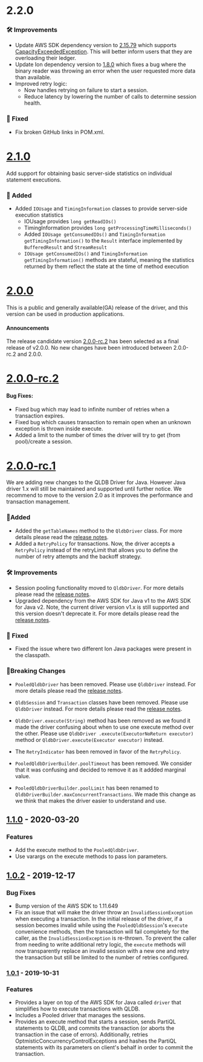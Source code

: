 # 2.2.0

### :hammer_and_wrench: Improvements
* Update AWS SDK dependency version to [2.15.79](https://github.com/aws/aws-sdk-java-v2/blob/master/CHANGELOG.md#21579-2021-02-09) which supports [CapacityExceededException](https://docs.aws.amazon.com/qldb/latest/developerguide/driver-errors.html). This will better inform users that they are overloading their ledger.
* Update Ion dependency version to [1.8.0](https://github.com/amzn/ion-java/releases/tag/v1.8.0) which fixes a bug where the binary reader was throwing an error when the user requested more data than available.
* Improved retry logic:
    * Now handles retrying on failure to start a session.
    * Reduce latency by lowering the number of calls to determine session health.
    
### :bug: Fixed
* Fix broken GitHub links in POM.xml.

# [2.1.0](https://github.com/awslabs/amazon-qldb-driver-java/releases/tag/v2.1.0)
Add support for obtaining basic server-side statistics on individual statement executions.

### :tada: Added
* Added `IOUsage` and `TimingInformation` classes to provide server-side execution statistics
   * IOUsage provides `long getReadIOs()`
   * TimingInformation provides `long getProcessingTimeMilliseconds()`
   * Added `IOUsage getConsumedIOs()` and `TimingInformation getTimingInformation()` to the `Result` interface implemented by `BufferedResult` and `StreamResult`
   * `IOUsage getConsumedIOs()` and `TimingInformation getTimingInformation()` methods are stateful, meaning the statistics returned by them reflect the state at the time of method execution

# [2.0.0](https://github.com/awslabs/amazon-qldb-driver-java/releases/tag/v2.0.0)
This is a public and generally available(GA) release of the driver, and this version can be used in production applications.

#### Announcements
The release candidate version [2.0.0-rc.2](https://github.com/awslabs/amazon-qldb-driver-java/releases/tag/v2.0.0-rc.2) 
has been selected as a final release of v2.0.0. No new changes have been introduced between 2.0.0-rc.2 and 2.0.0.

# [2.0.0-rc.2](https://github.com/awslabs/amazon-qldb-driver-java/releases/tag/v2.0.0-rc.2)

#### Bug Fixes:
* Fixed bug which may lead to infinite number of retries when a transaction expires.
* Fixed bug which causes transaction to remain open when an unknown exception is thrown 
inside execute.
* Added a limit to the number of times the driver will try to get (from pool)/create a session.

# [2.0.0-rc.1](https://github.com/awslabs/amazon-qldb-driver-java/releases/tag/v2.0.0-rc.1) 

We are adding new changes to the QLDB Driver for Java. However Java driver 1.x will
still be maintained and supported until further notice. We recommend to move to the version
2.0 as it improves the performance and transaction management.

### :tada:Added 

* Added the `getTableNames` method to the `QldbDriver` class. For more details please
read the [release
notes](https://github.com/awslabs/amazon-qldb-driver-java/releases/tag/v2.0.0-rc.1).
* Added a `RetryPolicy` for transactions. Now, the driver accepts a `RetryPolicy`
instead of the retryLimit that allows you to define the number of retry attempts
and the backoff strategy.

### :hammer_and_wrench: Improvements

* Session pooling functionality moved to `QldbDriver`.  For more details please
read the [release
notes](https://github.com/awslabs/amazon-qldb-driver-java/releases/tag/v2.0.0-rc.1).
* Upgraded dependency from the AWS SDK for Java v1 to the AWS SDK for Java v2. Note,
the current driver version v1.x is still supported and this version doesn't
deprecate it. For more details please read the [release
notes](https://github.com/awslabs/amazon-qldb-driver-java/releases/tag/v2.0.0-rc.1).


### :bug: Fixed 
* Fixed the issue where two different Ion Java packages were present in the classpath.

### :rotating_light:Breaking Changes

* `PooledQldbDriver` has been removed. Please use `QldbDriver` instead. For more
details please read the [release
notes](https://github.com/awslabs/amazon-qldb-driver-java/releases/tag/v2.0.0-rc.1).

* `QldbSession` and `Transaction` classes have been removed.  Please use
`QldbDriver` instead. For more details please read the [release
notes](https://github.com/awslabs/amazon-qldb-driver-java/releases/tag/v2.0.0-rc.1).

* `QldbDriver.execute(String)` method has been removed as we found it made the 
driver confusing about when to use one execute method over the other. Please use `QldbDriver
.execute(ExecutorNoReturn executor)` method  or `QldbDriver.execute(Executor executor)` instead.

* The `RetryIndicator` has been removed in favor of the `RetryPolicy`.  

* `PooledQldbDriverBuilder.poolTimeout` has been removed. We consider that it was confusing and decided to remove it as
 it addded marginal value.

* `PooledQldbDriverBuilder.poolLimit` has been renamed to `QldbDriverBuilder.maxConcurrentTransactions`. We made 
 this change as we think that makes the driver easier to understand and use.

## [1.1.0](https://github.com/awslabs/amazon-qldb-driver-java/compare/v1.0.2...v1.1.0) - 2020-03-20 
### Features 
- Add the execute method to the `PooledQldbDriver`. 
- Use varargs on the execute methods to pass Ion parameters.

## [1.0.2](https://github.com/awslabs/amazon-qldb-driver-java/compare/v1.0.1...v1.0.2) - 2019-12-17 

### Bug Fixes 
- Bump version of the AWS SDK to 1.11.649 
- Fix an issue that will make the driver throw an `InvalidSessionException` when
executing a transaction. In the initial release of the driver, if a session
becomes invalid while using the `PooledQldbSession`'s `execute` convenience
methods, then the transaction will fail completely for the caller, as the
`InvalidSessionException` is re-thrown. To prevent the caller from needing to
write additional retry logic, the `execute` methods will now transparently
replace an invalid session with a new one and retry the transaction but still be
limited to the number of retries configured.

### [1.0.1](https://github.com/awslabs/amazon-qldb-driver-java/releases/tag/v1.0.1) - 2019-10-31 

### Features 
- Provides a layer on top of the AWS SDK for Java called `driver` that simplifies how to execute transactions with QLDB.
- Includes a Pooled driver that manages the sessions. 
- Provides an execute method that starts a session, sends PartiQL statements to QLDB, and commits the transaction 
(or aborts the transaction in the case of errors). Additionally,
retries OptmisticConcurrencyControlExceptions and hashes the PartiQL statements
with its parameters on client's behalf in order to commit the transaction.

